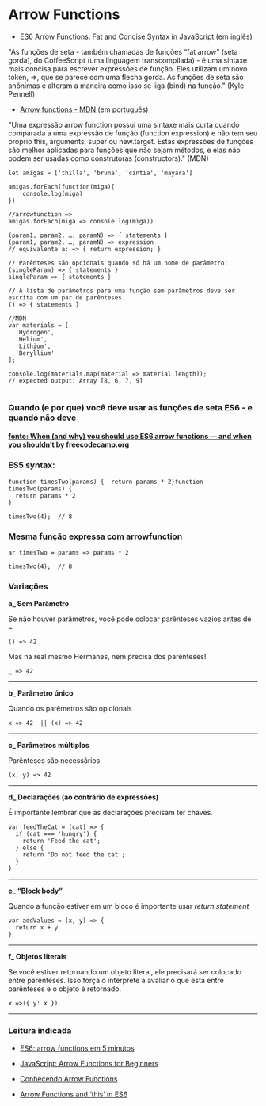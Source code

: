 # Arrow Functions

* [ES6 Arrow Functions: Fat and Concise Syntax in JavaScript](https://www.sitepoint.com/es6-arrow-functions-new-fat-concise-syntax-javascript/) (em inglês)

"As funções de seta - também chamadas de funções “fat arrow” (seta gorda), do CoffeeScript (uma linguagem transcompilada) - é uma sintaxe mais concisa para escrever expressões de função. Eles utilizam um novo token, =>, que se parece com uma flecha gorda. As funções de seta são anônimas e alteram a maneira como isso se liga (bind) na função." (Kyle Pennell)

* [Arrow functions - MDN ](https://developer.mozilla.org/pt-BR/docs/Web/JavaScript/Reference/Functions/Arrow_functions) (em português)

"Uma expressão arrow function possui uma sintaxe mais curta quando comparada a uma expressão de função (function expression) e não tem seu próprio this, arguments, super ou new.target. Estas expressões de funções são melhor aplicadas para funções que não sejam métodos, e elas não podem ser usadas como construtoras (constructors)." (MDN)


```
let amigas = ['thilla', 'bruna', 'cintia', 'mayara']

amigas.forEach(function(miga){
    console.log(miga)
})
```
```
//arrowfunction =>
amigas.forEach(miga => console.log(miga))

(param1, param2, …, paramN) => { statements }
(param1, param2, …, paramN) => expression
// equivalente a: => { return expression; }

// Parênteses são opcionais quando só há um nome de parâmetro:
(singleParam) => { statements }
singleParam => { statements }

// A lista de parâmetros para uma função sem parâmetros deve ser escrita com um par de parênteses.
() => { statements }

```
```
//MDN 
var materials = [
  'Hydrogen',
  'Helium',
  'Lithium',
  'Beryllium'
];

console.log(materials.map(material => material.length));
// expected output: Array [8, 6, 7, 9]


```
### Quando (e por que) você deve usar as funções de seta ES6 - e quando não deve
#### [fonte: When (and why) you should use ES6 arrow functions — and when you shouldn’t ](https://www.freecodecamp.org/news/when-and-why-you-should-use-es6-arrow-functions-and-when-you-shouldnt-3d851d7f0b26/) by freecodecamp.org

### ES5 syntax:

```
function timesTwo(params) {  return params * 2}function timesTwo(params) {
  return params * 2
}

timesTwo(4);  // 8

```

### Mesma função expressa com arrowfunction 
```
ar timesTwo = params => params * 2

timesTwo(4);  // 8

```
### Variações

**a_ Sem Parâmetro**

Se não houver parâmetros, você pode colocar parênteses vazios antes de =

```
() => 42

```
Mas na real mesmo Hermanes, nem precisa dos parênteses!

```
_ => 42

```
--------------------------------------------------


**b_ Parâmetro único**

Quando os parêmetros são opicionais

```
x => 42  || (x) => 42
```

--------------------------------------------------

**c_ Parâmetros múltiplos**

Parênteses são necessários

```
(x, y) => 42
```
--------------------------------------------------

**d_ Declarações (ao contrário de expressões)**

É importante lembrar que as declarações precisam ter chaves. 

```
var feedTheCat = (cat) => {
  if (cat === 'hungry') {
    return 'Feed the cat';
  } else {
    return 'Do not feed the cat';
  }
}
```
--------------------------------------------------

**e_ “Block body”**

Quando a função estiver em um bloco é importante usar _return statement_

```
var addValues = (x, y) => {
  return x + y
}
```
--------------------------------------------------

**f_ Objetos literais**

Se você estiver retornando um objeto literal, ele precisará ser colocado entre parênteses. Isso força o intérprete a avaliar o que está entre parênteses e o objeto é retornado.

```
x =>({ y: x })
```

--------------------------------------------------

### Leitura indicada

* [ES6: arrow functions em 5 minutos](https://raphaelfabeni.com/es6-arrow-functions/) 

* [JavaScript: Arrow Functions for Beginners](https://codeburst.io/javascript-arrow-functions-for-beginners-926947fc0cdc)

* [Conhecendo Arrow Functions ](https://www.alura.com.br/artigos/conhecendo-arrow-functions) 

* [Arrow Functions and ‘this’ in ES6](https://medium.com/@josephcardillo/arrow-functions-and-this-in-es6-4f1d350a85cf)


